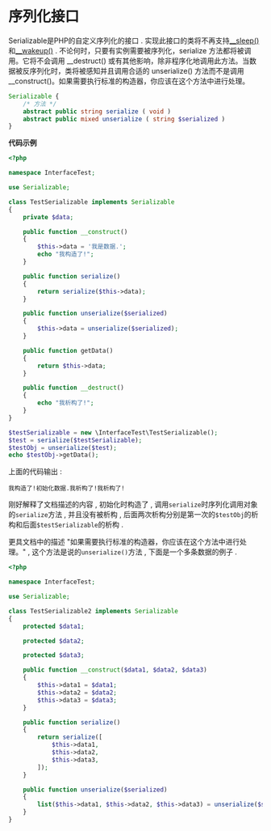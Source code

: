 # 序列化接口

Serializable是PHP的自定义序列化的接口 . 实现此接口的类将不再支持[\_\_sleep\(\)](http://php.net/manual/zh/language.oop5.magic.php#language.oop5.magic.sleep)和[\_\_wakeup\(\)](http://php.net/manual/zh/language.oop5.magic.php#language.oop5.magic.sleep) . 不论何时，只要有实例需要被序列化，serialize 方法都将被调用。它将不会调用 \_\_destruct\(\) 或有其他影响，除非程序化地调用此方法。当数据被反序列化时，类将被感知并且调用合适的 unserialize\(\) 方法而不是调用 \_\_construct\(\)。如果需要执行标准的构造器，你应该在这个方法中进行处理。

```php
Serializable {
    /* 方法 */
    abstract public string serialize ( void )
    abstract public mixed unserialize ( string $serialized )
}
```

**代码示例**

```php
<?php

namespace InterfaceTest;

use Serializable;

class TestSerializable implements Serializable
{
    private $data;

    public function __construct()
    {
        $this->data = '我是数据.';
        echo "我构造了!";
    }

    public function serialize()
    {
        return serialize($this->data);
    }

    public function unserialize($serialized)
    {
        $this->data = unserialize($serialized);
    }

    public function getData()
    {
        return $this->data;
    }

    public function __destruct()
    {
        echo "我析构了!";
    }
}

$testSerializable = new \InterfaceTest\TestSerializable();
$test = serialize($testSerializable);
$testObj = unserialize($test);
echo $testObj->getData();
```

上面的代码输出 :

```
我构造了!初始化数据.我析构了!我析构了!
```

刚好解释了文档描述的内容 , 初始化时构造了 , 调用`serialize`时序列化调用对象的`serialize`方法 , 并且没有被析构 , 后面两次析构分别是第一次的`$testObj`的析构和后面`$testSerializable`的析构 .

更具文档中的描述 "如果需要执行标准的构造器，你应该在这个方法中进行处理。" , 这个方法是说的`unserialize()`方法 , 下面是一个多条数据的例子 .

```php
<?php

namespace InterfaceTest;

use Serializable;

class TestSerializable2 implements Serializable
{
    protected $data1;

    protected $data2;

    protected $data3;

    public function __construct($data1, $data2, $data3)
    {
        $this->data1 = $data1;
        $this->data2 = $data2;
        $this->data3 = $data3;
    }

    public function serialize()
    {
        return serialize([
            $this->data1,
            $this->data2,
            $this->data3,
        ]);
    }

    public function unserialize($serialized)
    {
        list($this->data1, $this->data2, $this->data3) = unserialize($serialized);
    }
}
```



